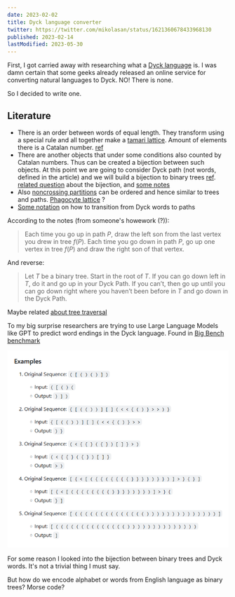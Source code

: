 ```yaml
---
date: 2023-02-02
title: Dyck language converter
twitter: https://twitter.com/mikolasan/status/1621360678433968130
published: 2023-02-14
lastModified: 2023-05-30
---
```


First, I got carried away with researching what a [Dyck language](https://en.wikipedia.org/wiki/Dyck_language) is. I was damn certain that some geeks already released an online service for converting natural languages to Dyck. NO! There is none.

So I decided to write one.

## Literature

- There is an order between words of equal length. They transform using a special rule and all together make a [tamari lattice](https://en.wikipedia.org/wiki/Tamari_lattice). Amount of elements there is a Catalan number. [ref](https://blogs.ams.org/visualinsight/2015/07/15/dyck-words/)
- There are another objects that under some conditions also counted by Catalan numbers. Thus can be created a bijection between such objects. At this point we are going to consider Dyck path (not words, defined in the article) and we will build a bijection to binary trees [ref](https://www.researchgate.net/publication/1888140_Catalan's_intervals_and_realizers_of_triangulations). [related question](https://math.stackexchange.com/questions/3062462/catalan-numbers-bijection-between-applications-of-a-binary-operator-and-dyck-wo) about the bijection, and [some notes](https://web.archive.org/web/20210506160355/http://math.sfsu.edu/federico/Clase/EC/Homework/3.3.Jorge.pdf)
- Also [noncrossing partitions](https://web.math.ucsb.edu/~jon.mccammond/papers/nc-survey-official.pdf) can be ordered and hence similar to trees and paths. [Phagocyte lattice](https://citeseerx.ist.psu.edu/doc/10.1.1.106.7002) ?
- [Some notation](http://www.numdam.org/article/MSH_1995__131__39_0.pdf) on how to transition from Dyck words to paths

According to the notes (from someone's howework (?)):

> Each time you go up in path $P$, draw the left son from the last vertex you drew in tree $f(P)$. Each time you go down in path $P$, go up one vertex in tree $f(P)$ and draw the right son of that vertex.

And reverse:

> Let $T$ be a binary tree. Start in the root of $T$. If you can go down left in $T$, do it and go up in your Dyck Path. If you can’t, then go up until you can go down right where you haven’t been before in $T$ and go down in the Dyck Path.

Maybe related [about tree traversal](https://cs.stackexchange.com/questions/136923/why-does-my-code-work-bijecting-binary-trees-to-dyck-paths)



To my big surprise researchers are trying to use Large Language Models like GPT to predict word endings in the Dyck language. Found in [Big Bench benchmark](https://github.com/google/BIG-bench/tree/main/bigbench/benchmark_tasks/dyck_languages)

![predicting dyck words with GPT models](./dyck-language-gpt.png)


For some reason I looked into the bijection between binary trees and Dyck words. It's not a trivial thing I must say.

But how do we encode alphabet or words from English language as binary trees? Morse code?